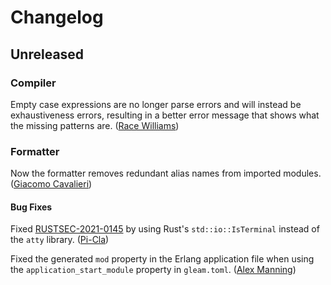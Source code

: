 # Changelog

## Unreleased

### Compiler

Empty case expressions are no longer parse errors and will instead be
exhaustiveness errors, resulting in a better error message that shows what the
missing patterns are. ([Race Williams](https://github.com/raquentin))

### Formatter

Now the formatter removes redundant alias names from imported modules.
([Giacomo Cavalieri](https://github.com/giacomocavalieri))

#### Bug Fixes

Fixed [RUSTSEC-2021-0145](https://rustsec.org/advisories/RUSTSEC-2021-0145) by
using Rust's `std::io::IsTerminal` instead of the `atty` library.
([Pi-Cla](https://github.com/Pi-Cla))

Fixed the generated `mod` property in the Erlang application file when using the
`application_start_module` property in `gleam.toml`.
([Alex Manning](https://github.com/rawhat))
